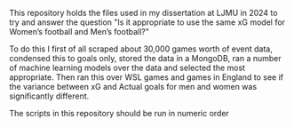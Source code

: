 This repository holds the files used in my dissertation at LJMU in 2024 to try and answer the question "Is it appropriate to use the same xG model for Women’s football and Men’s football?"

To do this I first of all scraped about 30,000 games worth of event data, condensed this to goals only, stored the data in a MongoDB, ran a number of machine learning models over the
data and selected the most appropriate.  Then ran this over WSL games and games in England to see if the variance between xG and Actual goals for men and women was significantly different.

The scripts in this repository should be run in numeric order
